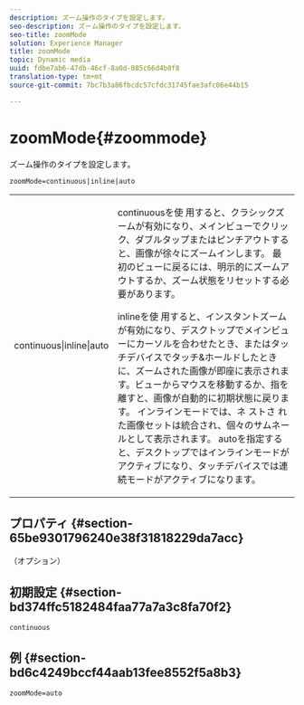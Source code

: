 ```yaml
---
description: ズーム操作のタイプを設定します。
seo-description: ズーム操作のタイプを設定します。
seo-title: zoomMode
solution: Experience Manager
title: zoomMode
topic: Dynamic media
uuid: fdbe7ab6-47db-46cf-8a0d-085c66d4b0f8
translation-type: tm+mt
source-git-commit: 7bc7b3a86fbcdc57cfdc31745fae3afc06e44b15

---
```



# zoomMode{#zoommode}

ズーム操作のタイプを設定します。

`zoomMode=continuous|inline|auto`

<table id="table_E314540D347D47699C04EB80D20C0721"> 
 <tbody> 
  <tr> 
   <td colname="col1"> <p> <span class="codeph"> continuous|inline|auto </span> </p> </td> 
   <td colname="col2"> <p> <span class="codeph"> continuousを使 </span> 用すると、クラシックズームが有効になり、メインビューでクリック、ダブルタップまたはピンチアウトすると、画像が徐々にズームインします。 最初のビューに戻るには、明示的にズームアウトするか、ズーム状態をリセットする必要があります。 </p> <p> <span class="codeph"> inlineを使 </span> 用すると、インスタントズームが有効になり、デスクトップでメインビューにカーソルを合わせたとき、またはタッチデバイスでタッチ&amp;ホールドしたときに、ズームされた画像が即座に表示されます。ビューからマウスを移動するか、指を離すと、画像が自動的に初期状態に戻ります。 インラインモードでは、ネ <span class="codeph"> ストさ </span> れた画像セットは統合され、個々のサムネールとして表示されます。 <span class="codeph"> autoを指定する </span> と、デスクトップではインラインモードがアクティブになり、タッチデバイスでは連続モードがアクティブになります。 </p> </td> 
  </tr> 
 </tbody> 
</table>

## プロパティ {#section-65be9301796240e38f31818229da7acc}

（オプション）

## 初期設定 {#section-bd374ffc5182484faa77a7a3c8fa70f2}

`continuous`

## 例 {#section-bd6c4249bccf44aab13fee8552f5a8b3}

`zoomMode=auto`
